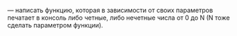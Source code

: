 — написать функцию, которая в зависимости от своих параметров печатает в консоль либо четные, либо нечетные числа от 0 до N (N тоже сделать параметром функции).
